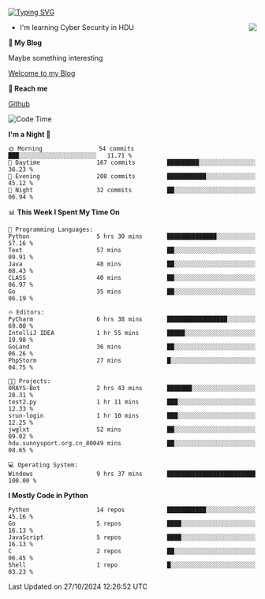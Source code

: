 [![Typing SVG](https://readme-typing-svg.herokuapp.com?font=Fira+Code&pause=1000&random=false&width=450&height=60&lines=Hello+%F0%9F%91%8B%F0%9F%8F%BB;I'm+JBNRZ)](https://git.io/typing-svg)

<a href="#">
  <img align="right" src="https://github-readme-stats.vercel.app/api?username=JBNRZ&show_icons=true&bg_color=15,f2f7fd,E0EAFC" />
</a>

- I'm learning Cyber Security in HDU

 **🌱 My Blog**

Maybe something interesting

[Welcome to my Blog](https://jbnrz.com.cn/)

 **💬 Reach me** 

[Github](https://github.com/JBNRZ)


<!--START_SECTION:waka-->
![Code Time](http://img.shields.io/badge/Code%20Time-717%20hrs%2057%20mins-blue)

**I'm a Night 🦉** 

```text
🌞 Morning                54 commits          ███░░░░░░░░░░░░░░░░░░░░░░   11.71 % 
🌆 Daytime                167 commits         █████████░░░░░░░░░░░░░░░░   36.23 % 
🌃 Evening                208 commits         ███████████░░░░░░░░░░░░░░   45.12 % 
🌙 Night                  32 commits          ██░░░░░░░░░░░░░░░░░░░░░░░   06.94 % 
```


📊 **This Week I Spent My Time On** 

```text
💬 Programming Languages: 
Python                   5 hrs 30 mins       ██████████████░░░░░░░░░░░   57.16 % 
Text                     57 mins             ██░░░░░░░░░░░░░░░░░░░░░░░   09.91 % 
Java                     48 mins             ██░░░░░░░░░░░░░░░░░░░░░░░   08.43 % 
CLASS                    40 mins             ██░░░░░░░░░░░░░░░░░░░░░░░   06.97 % 
Go                       35 mins             ██░░░░░░░░░░░░░░░░░░░░░░░   06.19 % 

🔥 Editors: 
PyCharm                  6 hrs 38 mins       █████████████████░░░░░░░░   69.00 % 
IntelliJ IDEA            1 hr 55 mins        █████░░░░░░░░░░░░░░░░░░░░   19.98 % 
GoLand                   36 mins             ██░░░░░░░░░░░░░░░░░░░░░░░   06.26 % 
PhpStorm                 27 mins             █░░░░░░░░░░░░░░░░░░░░░░░░   04.75 % 

🐱‍💻 Projects: 
0RAYS-Bot                2 hrs 43 mins       ███████░░░░░░░░░░░░░░░░░░   28.31 % 
test2.py                 1 hr 11 mins        ███░░░░░░░░░░░░░░░░░░░░░░   12.33 % 
srun-login               1 hr 10 mins        ███░░░░░░░░░░░░░░░░░░░░░░   12.25 % 
jwglxt                   52 mins             ██░░░░░░░░░░░░░░░░░░░░░░░   09.02 % 
hdu.sunnysport.org.cn_80049 mins             ██░░░░░░░░░░░░░░░░░░░░░░░   08.65 % 

💻 Operating System: 
Windows                  9 hrs 37 mins       █████████████████████████   100.00 % 
```

**I Mostly Code in Python** 

```text
Python                   14 repos            ███████████░░░░░░░░░░░░░░   45.16 % 
Go                       5 repos             ████░░░░░░░░░░░░░░░░░░░░░   16.13 % 
JavaScript               5 repos             ████░░░░░░░░░░░░░░░░░░░░░   16.13 % 
C                        2 repos             ██░░░░░░░░░░░░░░░░░░░░░░░   06.45 % 
Shell                    1 repo              █░░░░░░░░░░░░░░░░░░░░░░░░   03.23 % 
```




 Last Updated on 27/10/2024 12:26:52 UTC
<!--END_SECTION:waka-->
